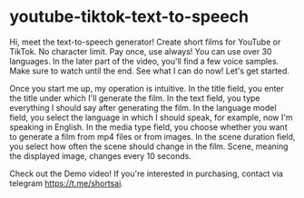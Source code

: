 # youtube-tiktok-text-to-speech
Hi, meet the text-to-speech generator! Create short films for YouTube or TikTok. No character limit. Pay once, use always! You can use over 30 languages. In the later part of the video, you'll find a few voice samples. Make sure to watch until the end. See what I can do now! Let's get started.

Once you start me up, my operation is intuitive. In the title field, you enter the title under which I'll generate the film. In the text field, you type everything I should say after generating the film. In the language model field, you select the language in which I should speak, for example, now I'm speaking in English. In the media type field, you choose whether you want to generate a film from mp4 files or from images. In the scene duration field, you select how often the scene should change in the film. Scene, meaning the displayed image, changes every 10 seconds.

Check out the Demo video! If you're interested in purchasing, contact via telegram https://t.me/shortsai.
